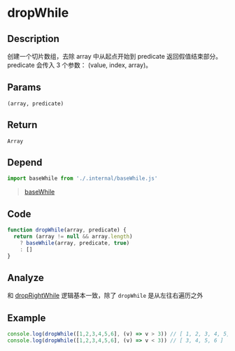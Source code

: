 # dropWhile

## Description
创建一个切片数组，去除 array 中从起点开始到 predicate 返回假值结束部分。predicate 会传入 3 个参数： (value, index, array)。
## Params
`(array, predicate)`
## Return
`Array`
## Depend
```js
import baseWhile from './.internal/baseWhile.js'
```
> [baseWhile](../internal/baseWhile.md)
>

## Code
```js
function dropWhile(array, predicate) {
  return (array != null && array.length)
    ? baseWhile(array, predicate, true)
    : []
}
```
## Analyze
和 [dropRightWhile](./dropRightWhile.md) 逻辑基本一致，除了 `dropWhile` 是从左往右遍历之外

## Example
```js
console.log(dropWhile([1,2,3,4,5,6], (v) => v > 3)) // [ 1, 2, 3, 4, 5, 6 ]
console.log(dropWhile([1,2,3,4,5,6], (v) => v < 3)) // [ 3, 4, 5, 6 ]
```

